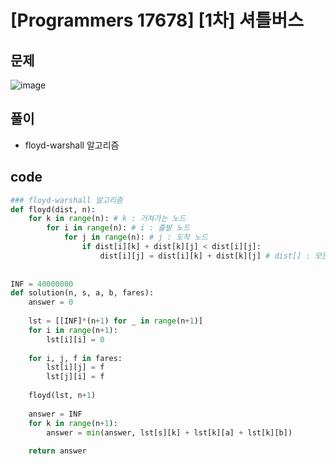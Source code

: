 # [Programmers 17678] [1차] 셔틀버스

## 문제
![image](https://user-images.githubusercontent.com/88718806/216805885-50023cc3-8887-4391-a29f-22a2c5ed3d96.png)

## 풀이
- floyd-warshall 알고리즘

## code

~~~python
### floyd-warshall 알고리즘
def floyd(dist, n):
    for k in range(n): # k : 거쳐가는 노드
        for i in range(n): # i : 출발 노드
            for j in range(n): # j : 도착 노드
                if dist[i][k] + dist[k][j] < dist[i][j]:
                    dist[i][j] = dist[i][k] + dist[k][j] # dist[] : 모든 출발점과 도착점의 최소비용
                    
                    
INF = 40000000
def solution(n, s, a, b, fares):
    answer = 0
    
    lst = [[INF]*(n+1) for _ in range(n+1)]
    for i in range(n+1):
        lst[i][i] = 0
        
    for i, j, f in fares:
        lst[i][j] = f
        lst[j][i] = f
        
    floyd(lst, n+1)
    
    answer = INF
    for k in range(n+1):
        answer = min(answer, lst[s][k] + lst[k][a] + lst[k][b])
    
    return answer
~~~
